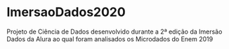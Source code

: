 # ImersaoDados2020
Projeto de Ciência de Dados desenvolvido durante a 2ª edição da Imersão Dados da Alura ao qual foram analisados os Microdados do Enem 2019
